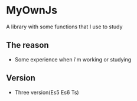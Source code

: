 # MyOwnJs
A library with some functions that I use to study

## The reason 
* Some experience when i'm working or studying

## Version
* Three version(Es5 Es6 Ts)


